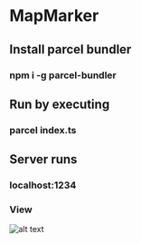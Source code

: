 # MapMarker

## Install parcel bundler 

### npm i -g parcel-bundler

## Run by executing

### parcel index.ts


## Server runs 

### localhost:1234


### View
![alt text]([https://drive.google.com/file/d/1nm2mCvpsHOEA1BUPQb4PZandzLkt9Faw/view?usp=share_link](https://drive.google.com/file/d/1nm2mCvpsHOEA1BUPQb4PZandzLkt9Faw/view?usp=share_link))


